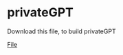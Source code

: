 # privateGPT

<p>Download this file, to build privateGPT </p>
<a href ="https://gpt4all.io/models/ggml-gpt4all-j-v1.3-groovy.bin">File</a>
